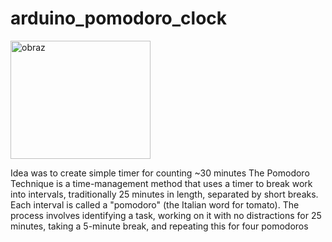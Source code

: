 # arduino_pomodoro_clock
<img width="224" height="189" alt="obraz" src="https://github.com/user-attachments/assets/5efea825-89bd-4e49-8efb-27596435bd77" />

Idea was to create simple timer for counting ~30 minutes
The Pomodoro Technique is a time-management method that uses a timer to break work into intervals, 
traditionally 25 minutes in length, separated by short breaks. 
Each interval is called a "pomodoro" (the Italian word for tomato). 
The process involves identifying a task, working on it with no distractions for 25 minutes, taking a 5-minute break, and repeating this for four pomodoros
